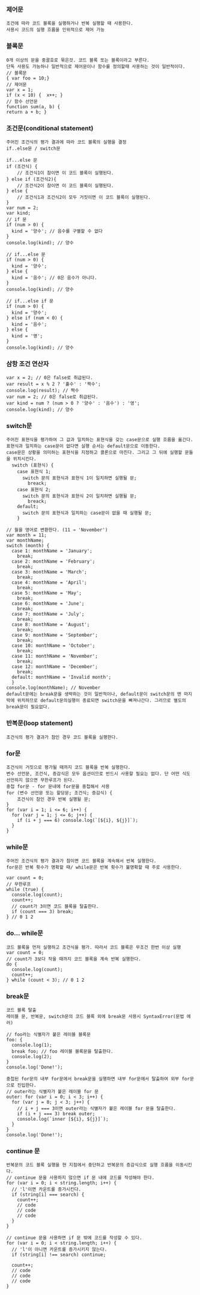 ### 제어문

    조건에 따라 코드 블록을 실행하거나 반복 실행할 때 사용한다.
    사용시 코드의 실행 흐름을 인위적으로 제어 가능

### 블록문

    0개 이상의 문을 중괄호로 묶은것. 코드 블록 또는 블록이라고 부른다.
    단독 사용도 가능하나 일반적으로 제어문이나 함수를 정의할때 사용하는 것이 일반적이다.
    // 블록문
    { var foo = 10;}
    // 제어문
    var x = 1;
    if (x < 10) {  x++; }
    // 함수 선언문
    function sum(a, b) {
    return a + b; }

### 조건문(conditional statement)

    주어진 조건식의 평가 결과에 따라 코드 블록의 실행을 결정
    if..else문 / switch문

    if...else 문
    if (조건식) {
        // 조건식1이 참이면 이 코드 블록이 실행된다.
    } else if (조건식2){
        // 조건식2이 참이면 이 코드 블록이 실행된다.
    } else {
        // 조건식1과 조건식2이 모두 거짓이면 이 코드 블록이 실행된다.
    }
    var num = 2;
    var kind;
    // if 문
    if (num > 0) {
      kind = '양수'; // 음수를 구별할 수 없다
    }
    console.log(kind); // 양수

    // if...else 문
    if (num > 0) {
      kind = '양수';
    } else {
      kind = '음수'; // 0은 음수가 아니다.
    }
    console.log(kind); // 양수

    // if...else if 문
    if (num > 0) {
      kind = '양수';
    } else if (num < 0) {
      kind = '음수';
    } else {
      kind = '영';
    }
    console.log(kind); // 양수

### 삼항 조건 연산자

    var x = 2; // 0은 false로 취급된다.
    var result = x % 2 ? '홀수' : '짝수';
    console.log(result); // 짝수
    var num = 2; // 0은 false로 취급된다.
    var kind = num ? (num > 0 ? '양수' : '음수') : '영';
    console.log(kind); // 양수

### switch문

    주어진 표현식을 평가하여 그 값과 일치하는 표현식을 갖는 case문으로 실행 흐름을 옮긴다.
    표현식과 일치하는 case문이 없다면 실행 순서는 default문으로 이동한다.
    case문은 상황을 의미하는 표현식을 지정하고 콜론으로 마친다. 그리고 그 뒤에 실행할 문들을 위치시킨다.
      switch (표현식) {
        case 표현식 1;
          switch 문의 표현식과 표현식 1이 일치하면 실행될 문;
            breack;
        case 표현식 2;
          switch 문의 표현식과 표현식 2이 일치하면 실행될 문;
            breack;
        default;
          switch 문의 표현식과 일치하는 case문이 없을 때 실행될 문;
        }

    // 월을 영어로 변환한다. (11 → 'November')
    var month = 11;
    var monthName;
    switch (month) {
      case 1: monthName = 'January';
        break;
      case 2: monthName = 'February';
        break;
      case 3: monthName = 'March';
        break;
      case 4: monthName = 'April';
        break;
      case 5: monthName = 'May';
        break;
      case 6: monthName = 'June';
        break;
      case 7: monthName = 'July';
        break;
      case 8: monthName = 'August';
        break;
      case 9: monthName = 'September';
        break;
      case 10: monthName = 'October';
        break;
      case 11: monthName = 'November';
        break;
      case 12: monthName = 'December';
        break;
      default: monthName = 'Invalid month';
      }
    console.log(monthName); // November
    default문에는 break문을 생략하는 것이 일반적이나, default문이 switch문의 맨 마지막에 위치하므로 default문의실행이 종료되면 switch문을 빠져나간다. 그러므로 별도의 break문이 필요없다.

### 반복문(loop statement)

    조건식의 평가 결과가 참인 경우 코드 블록을 실행한다.

### for문

    조건식이 거짓으로 평가될 때까지 코드 블록을 반복 실행한다.
    변수 선언문, 조건식, 증감식은 모두 옵션이므로 반드시 사용할 필요는 없다. 단 어떤 식도 선언하지 않으면 무한루프가 된다.
    중첩 for문 - for 문내에 for문을 중첩해서 사용
    for (변수 선언문 또는 할당문; 조건식; 증감식) {
        조건식이 참인 경우 반복 실행될 문;
    }
    for (var i = 1; i <= 6; i++) {
      for (var j = 1; j <= 6; j++) {
        if (i + j === 6) console.log(`[${i}, ${j}]`);
      }
    }

### while문

    주어진 조건식의 평가 결과가 참이면 코드 블록을 계속해서 반복 실행한다.
    for문은 반복 횟수가 명확할 때/ while문은 반복 횟수가 불명확할 때 주로 사용한다.

    var count = 0;
    // 무한루프
    while (true) {
      console.log(count);
      count++;
      // count가 3이면 코드 블록을 탈출한다.
      if (count === 3) break;
    } // 0 1 2

### do... while문

    코드 블록을 먼저 실행하고 조건식을 평가. 따라서 코드 블록은 무조건 한번 이상 실행
    var count = 0;
    // count가 3보다 작을 때까지 코드 블록을 계속 반복 실행한다.
    do {
      console.log(count);
      count++;
    } while (count < 3); // 0 1 2

### break문

    코드 블록 탈출
    레이블 문, 반복문, switch문의 코드 블록 외에 break문 사용시 SyntaxError(문법 에러)

    // foo라는 식별자가 붙은 레이블 블록문
    foo: {
      console.log(1);
      break foo; // foo 레이블 블록문을 탈출한다.
      console.log(2);
    }
    console.log('Done!');

    중첩된 for문의 내부 for문에서 break문을 실행하면 내부 for문에서 탈출하여 외부 for문으로 진입한다.
    // outer라는 식별자가 붙은 레이블 for 문
    outer: for (var i = 0; i < 3; i++) {
      for (var j = 0; j < 3; j++) {
        // i + j === 3이면 outer라는 식별자가 붙은 레이블 for 문을 탈출한다.
        if (i + j === 3) break outer;
        console.log(`inner [${i}, ${j}]`);
      }
    }
    console.log('Done!');

### continue 문

    반복문의 코드 블록 실행을 현 지점에서 중단하고 반복문의 증감식으로 실행 흐름을 이동시킨다.
    // continue 문을 사용하지 않으면 if 문 내에 코드를 작성해야 한다.
    for (var i = 0; i < string.length; i++) {
      // 'l'이면 카운트를 증가시킨다.
      if (string[i] === search) {
        count++;
        // code
        // code
        // code
      }
    }

    // continue 문을 사용하면 if 문 밖에 코드를 작성할 수 있다.
    for (var i = 0; i < string.length; i++) {
      // 'l'이 아니면 카운트를 증가시키지 않는다.
      if (string[i] !== search) continue;

      count++;
      // code
      // code
      // code
    }
